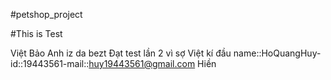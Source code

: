 #petshop_project

#This is Test

Việt
Bảo Anh iz da bezt
Đạt test lần 2 vì sợ Việt kí đầu
name::HoQuangHuy-id::19443561-mail::huy19443561@gmail.com
Hiền
